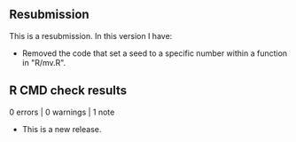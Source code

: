 ## Resubmission

This is a resubmission. In this version I have:

* Removed the code that set a seed to a specific number within a function in "R/mv.R".

## R CMD check results

0 errors | 0 warnings | 1 note

* This is a new release.

